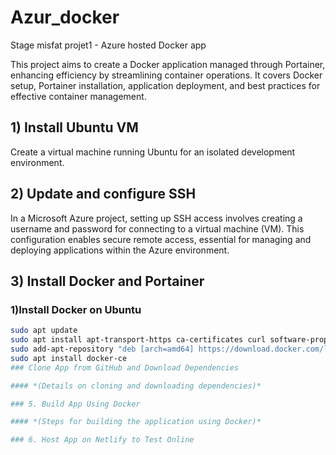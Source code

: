 # Azur_docker

Stage misfat projet1 - Azure hosted Docker app

This project aims to create a Docker application managed through Portainer, enhancing efficiency by streamlining container operations. It covers Docker setup, Portainer installation, application deployment, and best practices for effective container management.

## 1) Install Ubuntu VM

Create a virtual machine running Ubuntu for an isolated development environment.

## 2) Update and configure SSH

In a Microsoft Azure project, setting up SSH access involves creating a username and password for connecting to a virtual machine (VM). This configuration enables secure remote access, essential for managing and deploying applications within the Azure environment.

## 3) Install Docker and Portainer
### 1)Install Docker on Ubuntu
```bash
sudo apt update
sudo apt install apt-transport-https ca-certificates curl software-properties-common
sudo add-apt-repository "deb [arch=amd64] https://download.docker.com/linux/ubuntu $(lsb_release -cs) stable"
sudo apt install docker-ce
### Clone App from GitHub and Download Dependencies 

#### *(Details on cloning and downloading dependencies)*

### 5. Build App Using Docker

#### *(Steps for building the application using Docker)*

### 6. Host App on Netlify to Test Online
